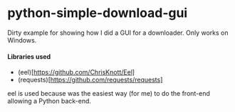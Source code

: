 # python-simple-download-gui
Dirty example for showing how I did a GUI for a downloader. Only works on Windows.

#### Libraries used
  - (eel)[https://github.com/ChrisKnott/Eel]
  - (requests)[https://github.com/requests/requests]
  
eel is used because was the easiest way (for me) to do the front-end allowing a Python back-end.
